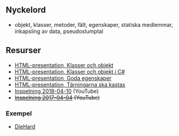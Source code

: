 ## Nyckelord

- objekt, klasser, metoder, fält, egenskaper, statiska medlemmar, inkapsling av data, pseudoslumptal

## Resurser
- [HTML-presentation, Klasser och objekt](https://rawgit.com/1dv024/kursinnehall/master/forelasningar/03/index.html#)
- [HTML-presentation, Klasser och objekt i C#](https://rawgit.com/1dv024/kursinnehall/master/forelasningar/03/goda-egenskaper.html#)
- [HTML-presentation, Goda egenskaper](https://rawgit.com/1dv024/kursinnehall/master/forelasningar/03/klasser-och-objekt-i-csharp.html#)
- [HTML-presentation, Tärningarna ska kastas](https://rawgit.com/1dv024/kursinnehall/master/forelasningar/03/tarningarna-ska-kastas.html#)
- [Inspelning 2018-04-10](https://youtu.be/IYnCkLmnmhY) (YouTube)
- ~~[Inspelning 2017-04-04](https://youtu.be/krhRoSNzhr8) (YouTube)~~

### Exempel
- [DieHard](https://github.com/1dv024/example-die-hard)
